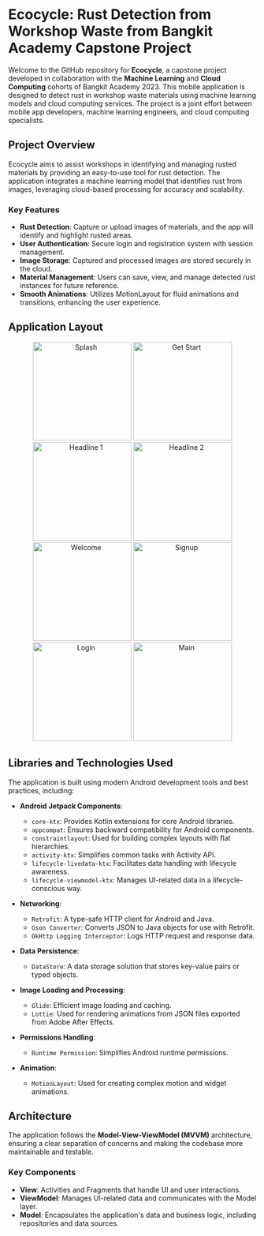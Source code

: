 # Ecocycle: Rust Detection from Workshop Waste from Bangkit Academy Capstone Project

Welcome to the GitHub repository for **Ecocycle**, a capstone project developed in collaboration with the **Machine Learning** and **Cloud Computing** cohorts of Bangkit Academy 2023. This mobile application is designed to detect rust in workshop waste materials using machine learning models and cloud computing services. The project is a joint effort between mobile app developers, machine learning engineers, and cloud computing specialists.

## Project Overview

Ecocycle aims to assist workshops in identifying and managing rusted materials by providing an easy-to-use tool for rust detection. The application integrates a machine learning model that identifies rust from images, leveraging cloud-based processing for accuracy and scalability.

### Key Features

- **Rust Detection**: Capture or upload images of materials, and the app will identify and highlight rusted areas.
- **User Authentication**: Secure login and registration system with session management.
- **Image Storage**: Captured and processed images are stored securely in the cloud.
- **Material Management**: Users can save, view, and manage detected rust instances for future reference.
- **Smooth Animations**: Utilizes MotionLayout for fluid animations and transitions, enhancing the user experience.

## Application Layout

<p align="center">
  <img src="https://github.com/user-attachments/assets/1d5f0efc-74fa-424d-b7ee-baaf0f59e176" width="200" alt="Splash">
  <img src="https://github.com/user-attachments/assets/f2c21ba6-4f50-4f9c-a828-eb1cf66634b4" width="200" alt="Get Start">
  <img src="https://github.com/user-attachments/assets/330235db-1e1c-4077-b551-d2deee2c16e6" width="200" alt="Headline 1">
  <img src="https://github.com/user-attachments/assets/3e82aeb3-d44a-4b85-b95a-2fb58e84f58f" width="200" alt="Headline 2">
  <img src="https://github.com/user-attachments/assets/5dd3c520-df1b-4b77-afde-459de0e6c3ed" width="200" alt="Welcome">
  <img src="https://github.com/user-attachments/assets/e1e278e8-8d0f-4dba-abf2-541cac919d58" width="200" alt="Signup">
  <img src="https://github.com/user-attachments/assets/fa0f7354-2de1-405a-a01e-af5c13a6e53e" width="200" alt="Login">
  <img src="https://github.com/user-attachments/assets/0b11d528-2fb3-482d-9620-a985b412adb6" width="200" alt="Main">
</p>

## Libraries and Technologies Used

The application is built using modern Android development tools and best practices, including:

- **Android Jetpack Components**:
  - `core-ktx`: Provides Kotlin extensions for core Android libraries.
  - `appcompat`: Ensures backward compatibility for Android components.
  - `constraintlayout`: Used for building complex layouts with flat hierarchies.
  - `activity-ktx`: Simplifies common tasks with Activity API.
  - `lifecycle-livedata-ktx`: Facilitates data handling with lifecycle awareness.
  - `lifecycle-viewmodel-ktx`: Manages UI-related data in a lifecycle-conscious way.

- **Networking**:
  - `Retrofit`: A type-safe HTTP client for Android and Java.
  - `Gson Converter`: Converts JSON to Java objects for use with Retrofit.
  - `OkHttp Logging Interceptor`: Logs HTTP request and response data.

- **Data Persistence**:
  - `DataStore`: A data storage solution that stores key-value pairs or typed objects.
  
- **Image Loading and Processing**:
  - `Glide`: Efficient image loading and caching.
  - `Lottie`: Used for rendering animations from JSON files exported from Adobe After Effects.

- **Permissions Handling**:
  - `Runtime Permission`: Simplifies Android runtime permissions.

- **Animation**:
  - `MotionLayout`: Used for creating complex motion and widget animations.

## Architecture

The application follows the **Model-View-ViewModel (MVVM)** architecture, ensuring a clear separation of concerns and making the codebase more maintainable and testable.

### Key Components

- **View**: Activities and Fragments that handle UI and user interactions.
- **ViewModel**: Manages UI-related data and communicates with the Model layer.
- **Model**: Encapsulates the application's data and business logic, including repositories and data sources.
